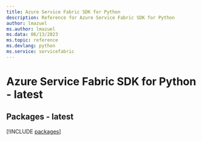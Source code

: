 ```yaml
---
title: Azure Service Fabric SDK for Python
description: Reference for Azure Service Fabric SDK for Python
author: lmazuel
ms.author: lmazuel
ms.data: 06/13/2023
ms.topic: reference
ms.devlang: python
ms.service: servicefabric
---
```

# Azure Service Fabric SDK for Python - latest
## Packages - latest
[!INCLUDE [packages](service-fabric-index.md)]
